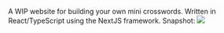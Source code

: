 A WIP website for building your own mini crosswords. 
Written in React/TypeScript using the NextJS framework.
Snapshot: 
<img src="https://i.imgur.com/wymkJni.png">